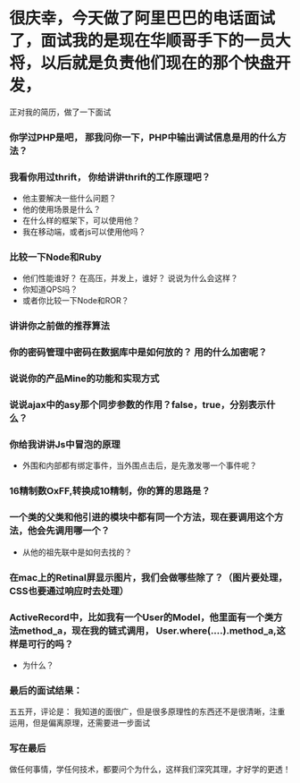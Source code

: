 # 很庆幸，今天做了阿里巴巴的电话面试了，面试我的是现在华顺哥手下的一员大将，以后就是负责他们现在的那个快盘开发，

正对我的简历，做了一下面试

### 你学过PHP是吧， 那我问你一下，PHP中输出调试信息是用的什么方法？

### 我看你用过thrift， 你给讲讲thrift的工作原理吧？
* 他主要解决一些什么问题？
* 他的使用场景是什么？
* 在什么样的框架下，可以使用他？
* 我在移动端，或者js可以使用他吗？

### 比较一下Node和Ruby
 * 他们性能谁好？ 在高压，并发上，谁好？ 说说为什么会这样？
 * 你知道QPS吗？
 * 或者你比较一下Node和ROR？
 
### 讲讲你之前做的推荐算法

### 你的密码管理中密码在数据库中是如何放的？ 用的什么加密呢？

### 说说你的产品Mine的功能和实现方式

### 说说ajax中的asy那个同步参数的作用？false，true，分别表示什么？

### 你给我讲讲Js中冒泡的原理
* 外围和内部都有绑定事件，当外围点击后，是先激发哪一个事件呢？

### 16精制数OxFF,转换成10精制，你的算的思路是？

### 一个类的父类和他引进的模块中都有同一个方法，现在要调用这个方法，他会先调用哪一个？
* 从他的祖先联中是如何去找的？

### 在mac上的Retinal屏显示图片，我们会做哪些除了？（图片要处理，CSS也要通过响应时去处理）

### ActiveRecord中，比如我有一个User的Model，他里面有一个类方法method_a，现在我的链式调用， User.where(....).method_a,这样是可行的吗？
* 为什么？

### 最后的面试结果：

五五开，评论是： 我知道的面很广，但是很多原理性的东西还不是很清晰，注重运用，但是偏离原理，还需要进一步面试

### 写在最后

做任何事情，学任何技术，都要问个为什么，这样我们深究其理，才好学的更透！
